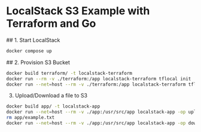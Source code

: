 # LocalStack S3 Example with Terraform and Go

## 1. Start LocalStack
```bash
docker compose up
```

## 2. Provision S3 Bucket
```bash
docker build terraform/ -t localstack-terraform
docker run --rm -v ./terraform:/app localstack-terraform tflocal init
docker run --net=host --rm -v ./terraform:/app localstack-terraform tflocal apply -auto-approve
```

3. Upload/Download a file to S3
```bash
docker build app/ -t localstack-app
docker run --net=host --rm -v ./app:/usr/src/app localstack-app -op upload my-bucket example.txt
rm app/example.txt
docker run --net=host --rm -v ./app:/usr/src/app localstack-app -op download my-bucket example.txt
```
```
